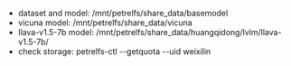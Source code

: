 - dataset and model: /mnt/petrelfs/share_data/basemodel
- vicuna model: /mnt/petrelfs/share_data/vicuna
- llava-v1.5-7b model: /mnt/petrelfs/share_data/huangqidong/lvlm/llava-v1.5-7b/
- check storage: petrelfs-ctl --getquota --uid weixilin